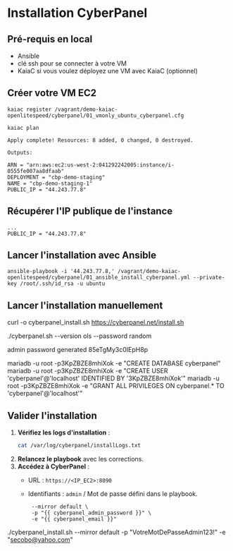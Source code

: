 # Installation CyberPanel

## Pré-requis en local

- Ansible
- clé ssh pour se connecter à votre VM
- KaiaC si vous voulez déployez une VM avec KaiaC (optionnel)


## Créer votre VM EC2

```
kaiac register /vagrant/demo-kaiac-openlitespeed/cyberpanel/01_vmonly_ubuntu_cyberpanel.cfg
```

```
kaiac plan
```

```
Apply complete! Resources: 8 added, 0 changed, 0 destroyed.

Outputs:

ARN = "arn:aws:ec2:us-west-2:041292242005:instance/i-0555fe007aa8dfaab"
DEPLOYMENT = "cbp-demo-staging"
NAME = "cbp-demo-staging-1"
PUBLIC_IP = "44.243.77.8"
```

## Récupérer l'IP publique de l'instance

```
...
PUBLIC_IP = "44.243.77.8"
```

## Lancer l'installation avec Ansible

```
ansible-playbook -i '44.243.77.8,' /vagrant/demo-kaiac-openlitespeed/cyberpanel/01_ansible_install_cyberpanel.yml --private-key /root/.ssh/id_rsa -u ubuntu
```

## Lancer l'installation manuellement

curl -o cyberpanel_install.sh https://cyberpanel.net/install.sh

./cyberpanel.sh --version ols --password random

admin password generated
85eTgMy3c0IEpH8p

mariadb -u root -p3KpZBZE8mhiXok -e "CREATE DATABASE cyberpanel"
mariadb -u root -p3KpZBZE8mhiXok -e "CREATE USER 'cyberpanel'@'localhost' IDENTIFIED BY '3KpZBZE8mhiXok'"
mariadb -u root -p3KpZBZE8mhiXok -e "GRANT ALL PRIVILEGES ON cyberpanel.* TO 'cyberpanel'@'localhost'"



## Valider l'installation

1. **Vérifiez les logs d'installation** :  
   ```bash
   cat /var/log/cyberpanel/installLogs.txt
   ```
2. **Relancez le playbook** avec les corrections.  
3. **Accédez à CyberPanel** :  
   - URL : `https://<IP_EC2>:8090`  
   - Identifiants : `admin` / Mot de passe défini dans le playbook.


          --mirror default \
          -p "{{ cyberpanel_admin_password }}" \
          -e "{{ cyberpanel_email }}"

./cyberpanel_install.sh --mirror default -p "VotreMotDePasseAdmin123!" -e "secobo@yahoo.com"
